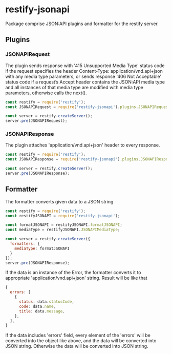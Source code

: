 # restify-jsonapi
Package comprise JSON:API plugins and formatter for the restify server.

## Plugins

### JSONAPIRequest
The plugin sends response with '415 Unsupported Media Type' status code if the request specifies the header Content-Type: application/vnd.api+json with any media type parameters, or sends response '406 Not Acceptable' status code if a request’s Accept header contains the JSON:API media type and all instances of that media type are modified with media type parameters, otherwise calls the next().

```javascript
const restify = require('restify');
const JSONAPIRequest = require('restify-jsonapi').plugins.JSONAPIRequest;

const server = restify.createServer();
server.pre(JSONAPIRequest);
```

### JSONAPIResponse
The plugin attaches 'application/vnd.api+json' header to every response.

```javascript
const restify = require('restify');
const JSONAPIResponse = require('restify-jsonapi').plugins.JSONAPIResponse;

const server = restify.createServer();
server.pre(JSONAPIResponse);
```
## Formatter
The formatter converts given data to a JSON string.

```javascript
const restify = require('restify');
const restifyJSONAPI = require('restify-jsonapi');

const formatJSONAPI = restifyJSONAPI.formatJSONAPI;
const mediaType = restifyJSONAPI.JSONAPIMediaType;

const server = restify.createServer({
  formatters: {
    mediaType: formatJSONAPI
  }
});
server.pre(JSONAPIResponse);
```

If the data is an instance of the Error, the formatter converts it to appropriate 'application/vnd.api+json' string. Result will be like that

```javascript
{
  errors: [
    {
      status: data.statusCode,
      code: data.name,
      title: data.message,
    },
  ],
}
```

If the data includes 'errors' field, every element of the 'errors' will be converted into the object like above, and the data will be converted into JSON string. Otherwise the data will be converted into JSON string.
